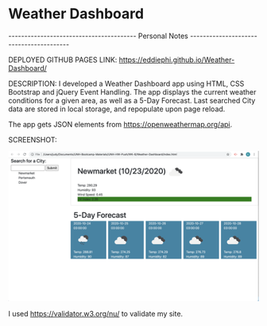 # Weather Dashboard

---------------------------------------- Personal Notes ----------------------------------------

DEPLOYED GITHUB PAGES LINK: https://eddiephi.github.io/Weather-Dashboard/

DESCRIPTION: I developed a Weather Dashboard app using HTML, CSS Bootstrap and jQuery Event Handling. The app displays the current weather conditions for a given area, as well as a 5-Day Forecast. Last searched City data are stored in local storage, and repopulate upon page reload.

The app gets JSON elements from https://openweathermap.org/api.

SCREENSHOT:

![Code Quiz](./Assets/weather-dashboard.png)

I used https://validator.w3.org/nu/ to validate my site.